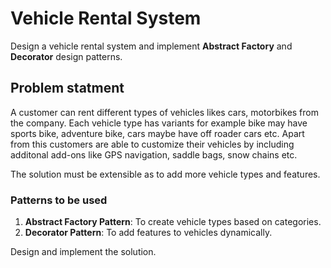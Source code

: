 # Vehicle Rental System

Design a vehicle rental system and implement **Abstract Factory** and **Decorator** design patterns.

## Problem statment

A customer can rent different types of vehicles likes cars, motorbikes from the company. Each vehicle type has variants for
example bike may have sports bike, adventure bike, cars maybe have off roader cars etc. Apart from this customers are able to 
customize their vehicles by including additonal add-ons like GPS navigation, saddle bags, snow chains etc.

The solution must be extensible as to add more vehicle types and features.

### Patterns to be used

1. **Abstract Factory Pattern**: To create vehicle types based on categories.
2. **Decorator Pattern**: To add features to vehicles dynamically.

Design and implement the solution.